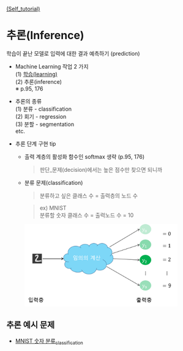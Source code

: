 [ (Self_tutorial) ](https://github.com/DoranLyong/DL_coding_master/tree/master/Self_tutorial)
# 추론(Inference)
학습이 끝난 모델로 입력에 대한 결과 예측하기 
(prediction)

* Machine Learning 작업 2 가지 <br/>
    (1) [학습(learning)](https://github.com/DoranLyong/DL_coding_master/tree/master/Self_tutorial/3_learning) <br/>
    (2) 추론(inference) <br/>
    ※ p.95, 176 

* 추론의 종류 <br/>
    (1) 분류 - classification <br/>
    (2) 회기 - regression <br/>
    (3) 분할 - segmentation <br/>
    etc.

* 추론 단계 구현 tip <br/>
    * 출력 계층의 활성화 함수인 softmax 생략 (p.95, 176)
        > 판단_문제(decision)에서는 높은 점수만 찾으면 되니까 

    * 분류 문제(classification)
        > 분류하고 싶은 클래스 수 = 출력층의 노드 수 <br/>

        >ex) MNIST <br/>
        분류할 숫자 클래스 수 = 출력노드 수 = 10

        <img src="fig_3-23.png" width=400>
        


## 추론 예시 문제 
* [MNIST 숫자 분류<sub>classification</sub>](https://github.com/DoranLyong/DL_coding_master/tree/master/Self_tutorial/2_inference/MNIST_classify)

